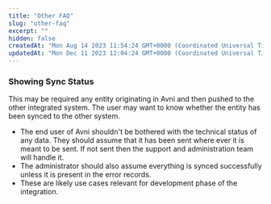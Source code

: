 ```yaml
---
title: "Other FAQ"
slug: "other-faq"
excerpt: ""
hidden: false
createdAt: "Mon Aug 14 2023 11:54:24 GMT+0000 (Coordinated Universal Time)"
updatedAt: "Mon Dec 11 2023 12:04:24 GMT+0000 (Coordinated Universal Time)"
---
```

### Showing Sync Status

This may be required any entity originating in Avni and then pushed to the other integrated system. The user may want to know whether the entity has been synced to the other system.

- The end user of Avni shouldn't be bothered with the technical status of any data. They should assume that it has been sent where ever it is meant to be sent. If not sent then the support and administration team will handle it.
- The administrator should also assume everything is synced successfully unless it is present in the error records.
- These are likely use cases relevant for development phase of the integration.
